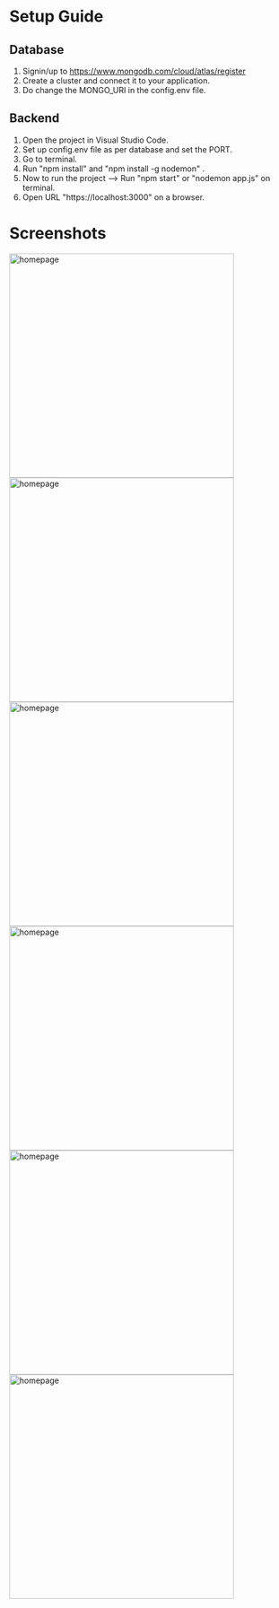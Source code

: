 
# Setup Guide 

## Database 
1. Signin/up to https://www.mongodb.com/cloud/atlas/register 
2. Create a cluster and connect it to your application.
3. Do change the MONGO_URI in the config.env file.
  
## Backend 
1. Open the project in Visual Studio Code.
2. Set up config.env file as per database and set the PORT.
3. Go to terminal.
4. Run "npm install" and "npm install -g nodemon" .
5. Now to run the project --> Run "npm start" or "nodemon app.js" on terminal.
6. Open URL "https://localhost:3000" on a browser.

# Screenshots
<img width="400" alt="homepage" src="https://drive.google.com/file/d/1TAzGVXqy9k-Bayg01S2yVQNsMrq1Vc4T/view?usp=sharing">
<img width="400" alt="homepage" src="https://drive.google.com/file/d/1EShnjUou7i-oBKiQcMVrWBAR6vHD7ckg/view?usp=sharing">
<img width="400" alt="homepage" src="https://drive.google.com/file/d/1HRG7KVmGMMmPhFeWQvgUXhvCpwMJVcPq/view?usp=sharing">
<img width="400" alt="homepage" src="https://drive.google.com/file/d/1f-nH11NA1bjDseO-qMKpOhwF5F3zHNXa/view?usp=sharing">
<img width="400" alt="homepage" src="https://drive.google.com/file/d/1-4xOEYy1wQaXbNOXs-aFZJMuGl99sh-c/view?usp=sharing">
<img width="400" alt="homepage" src="https://drive.google.com/file/d/1_32Qm6uiNfefLOc8rMRvqtFwS1ws0nIf/view?usp=sharing">




